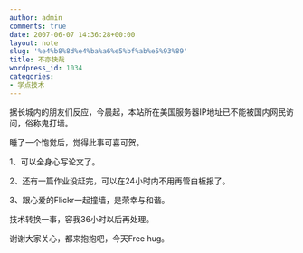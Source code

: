 ```yaml
---
author: admin
comments: true
date: 2007-06-07 14:36:28+00:00
layout: note
slug: '%e4%b8%8d%e4%ba%a6%e5%bf%ab%e5%93%89'
title: 不亦快哉
wordpress_id: 1034
categories:
- 学点技术
---
```


据长城内的朋友们反应，今晨起，本站所在美国服务器IP地址已不能被国内网民访问，俗称鬼打墙。

睡了一个饱觉后，觉得此事可喜可贺。

1、可以全身心写论文了。

2、还有一篇作业没赶完，可以在24小时内不用再管白板报了。

3、跟心爱的Flickr一起撞墙，是荣幸与和谐。

技术转换一事，容我36小时以后再处理。

谢谢大家关心，都来抱抱吧，今天Free hug。
